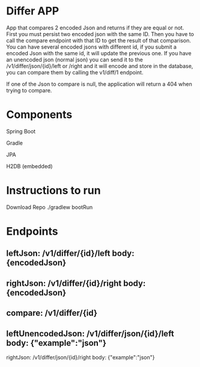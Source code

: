 Differ APP
============
App that compares 2 encoded Json and returns if they are equal or not. First you must persist two encoded json with the same ID. 
Then you have to call the compare endpoint with that ID to get the result of that comparison. 
You can have several encoded jsons with different id, if you submit a encoded Json with the same id, it will update the previous one.
If you have an unencoded json (normal json) you can send it to the /v1/differ/json/{id}/left or /right and it will encode and store
in the database, you can compare them by calling the v1/diff/1 endpoint.

If one of the Json to compare is null, the application will return a 404 when trying to compare.

Components
==========
Spring Boot

Gradle

JPA

H2DB (embedded)

Instructions to run
===================

Download Repo
./gradlew bootRun

Endpoints
===================
leftJson:
/v1/differ/{id}/left
body: {encodedJson}
--------------------
rightJson:
/v1/differ/{id}/right
body: {encodedJson}
--------------------
compare:
/v1/differ/{id}
------------------
leftUnencodedJson:
/v1/differ/json/{id}/left
body: {"example":"json"}
--------------------
rightJson:
/v1/differ/json/{id}/right
body: {"example":"json"}

